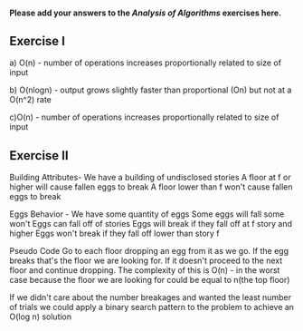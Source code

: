 #### Please add your answers to the ***Analysis of  Algorithms*** exercises here.

## Exercise I

a) O(n) - number of operations increases proportionally related to size of input


b) O(nlogn) - output grows slightly faster than proportional (On) but not at a O(n^2) rate


c)O(n) - number of operations increases proportionally related to size of input

## Exercise II


Building Attributes- 
We have a building of undisclosed stories
A floor at f or higher will cause fallen eggs to break
A floor lower than f won't cause fallen eggs to break

Eggs Behavior - 
We have some quantity of eggs
Some eggs will fall some won't
Eggs can fall off of stories
Eggs will break if they fall off at f story and higher
Eggs won't break if they fall off lower than story f

Pseudo Code
Go to each floor dropping an egg from it as we go. If the egg breaks that's the floor we are looking for. If it doesn't proceed to the next floor and continue dropping. The complexity of this is O(n) - in the worst case because the floor we are looking for could be equal to n(the top floor)

If we didn't care about the number breakages and wanted the least number of trials we could apply a binary search pattern to the problem to achieve an O(log n) solution
